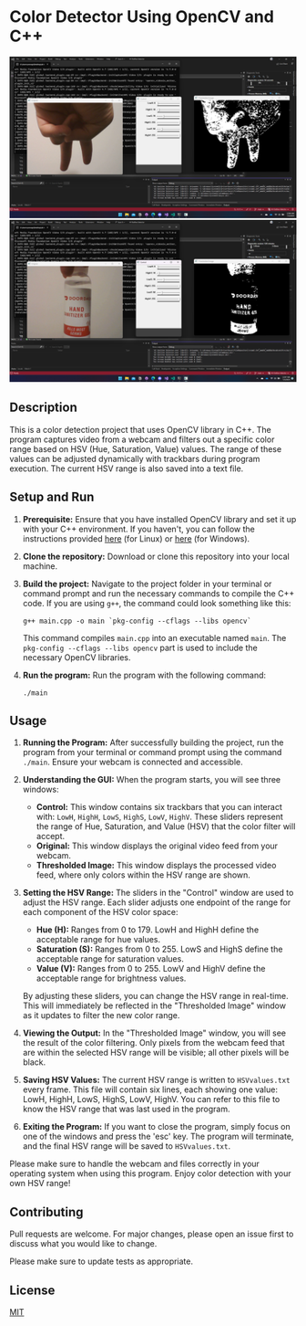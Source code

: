 
# Color Detector Using OpenCV and C++

![image1](images/image1.png)
![image2](images/image2.png)

## Description

This is a color detection project that uses OpenCV library in C++. The program captures video from a webcam and filters out a specific color range based on HSV (Hue, Saturation, Value) values. The range of these values can be adjusted dynamically with trackbars during program execution. The current HSV range is also saved into a text file.

## Setup and Run

1. **Prerequisite:** Ensure that you have installed OpenCV library and set it up with your C++ environment. If you haven't, you can follow the instructions provided [here](https://docs.opencv.org/master/d7/d9f/tutorial_linux_install.html) (for Linux) or [here](https://docs.opencv.org/master/d3/d52/tutorial_windows_install.html) (for Windows).

2. **Clone the repository:** Download or clone this repository into your local machine.

3. **Build the project:** Navigate to the project folder in your terminal or command prompt and run the necessary commands to compile the C++ code. If you are using `g++`, the command could look something like this:
    ```
    g++ main.cpp -o main `pkg-config --cflags --libs opencv`
    ```
    This command compiles `main.cpp` into an executable named `main`. The `pkg-config --cflags --libs opencv` part is used to include the necessary OpenCV libraries.

4. **Run the program:** Run the program with the following command:
    ```
    ./main
    ```


## Usage

1. **Running the Program:** After successfully building the project, run the program from your terminal or command prompt using the command `./main`. Ensure your webcam is connected and accessible.

2. **Understanding the GUI:** When the program starts, you will see three windows:
   - **Control:** This window contains six trackbars that you can interact with: `LowH`, `HighH`, `LowS`, `HighS`, `LowV`, `HighV`. These sliders represent the range of Hue, Saturation, and Value (HSV) that the color filter will accept.
   - **Original:** This window displays the original video feed from your webcam.
   - **Thresholded Image:** This window displays the processed video feed, where only colors within the HSV range are shown.

3. **Setting the HSV Range:** The sliders in the "Control" window are used to adjust the HSV range. Each slider adjusts one endpoint of the range for each component of the HSV color space:
   - **Hue (H):** Ranges from 0 to 179. LowH and HighH define the acceptable range for hue values.
   - **Saturation (S):** Ranges from 0 to 255. LowS and HighS define the acceptable range for saturation values.
   - **Value (V):** Ranges from 0 to 255. LowV and HighV define the acceptable range for brightness values.

   By adjusting these sliders, you can change the HSV range in real-time. This will immediately be reflected in the "Thresholded Image" window as it updates to filter the new color range.

4. **Viewing the Output:** In the "Thresholded Image" window, you will see the result of the color filtering. Only pixels from the webcam feed that are within the selected HSV range will be visible; all other pixels will be black.

5. **Saving HSV Values:** The current HSV range is written to `HSVvalues.txt` every frame. This file will contain six lines, each showing one value: LowH, HighH, LowS, HighS, LowV, HighV. You can refer to this file to know the HSV range that was last used in the program.

6. **Exiting the Program:** If you want to close the program, simply focus on one of the windows and press the 'esc' key. The program will terminate, and the final HSV range will be saved to `HSVvalues.txt`.

Please make sure to handle the webcam and files correctly in your operating system when using this program. Enjoy color detection with your own HSV range!

## Contributing

Pull requests are welcome. For major changes, please open an issue first to discuss what you would like to change.

Please make sure to update tests as appropriate.

## License

[MIT](https://choosealicense.com/licenses/mit/)